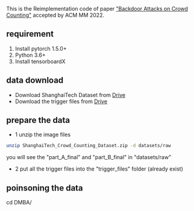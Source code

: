 This is the Reimplementation code of paper ["Backdoor Attacks on Crowd Counting"](https://arxiv.org/abs/2207.05641) accepted by ACM MM 2022.
## requirement
  1. Install pytorch 1.5.0+
  2. Python 3.6+
  3. Install tensorboardX
##
## data download
  * Download ShanghaiTech Dataset from [Drive](https://drive.google.com/file/d/16dhJn7k4FWVwByRsQAEpl9lwjuV03jVI/view)
  * Download the trigger files from [Drive](https://drive.google.com/drive/folders/1PyWMGFiWsWaTzQ_kuo3wCSpWk-2TPsfG?usp=sharing)
##

## prepare the data
 * 1 unzip the image files
```bash
unzip ShanghaiTech_Crowd_Counting_Dataset.zip -d datasets/raw
```
you will see the "part_A_final" and "part_B_final" in "datasets/raw"

* 2 put all the trigger files into the "trigger_files" folder (already exist)
##

## poinsoning the data
cd DMBA/







##

<!-- ## The Targeted Models
  CSRNet: https://github.com/CommissarMa/CSRNet-pytorch

  CAN: https://github.com/CommissarMa/Context-Aware_Crowd_Counting-pytorch

  BayesianCC: https://github.com/ZhihengCV/Bayesian-Crowd-Counting

  SFA: https://github.com/Pongpisit-Thanasutives/Variations-of-SFANet-for-Crowd-Counting

  KDMG: [https://github.com/BigTeacher-777/DA-Net-Crowd-Counting](https://github.com/jia-wan/KDMG_Counting)

##
## Injection Trigger & Density Map altering
  * Run the data_preparation.py -->
